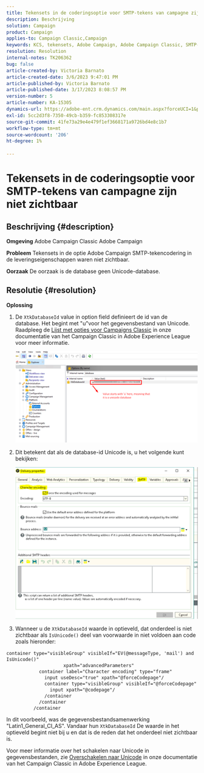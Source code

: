 ```yaml
---
title: Tekensets in de coderingsoptie voor SMTP-tekens van campagne zijn niet zichtbaar
description: Beschrijving
solution: Campaign
product: Campaign
applies-to: Campaign Classic,Campaign
keywords: KCS, tekensets, Adobe Campaign, Adobe Campaign Classic, SMTP-tekencoderingsoptie niet zichtbaar, XtkDatabaseId-variabele
resolution: Resolution
internal-notes: TK206362
bug: false
article-created-by: Victoria Barnato
article-created-date: 3/6/2023 9:47:01 PM
article-published-by: Victoria Barnato
article-published-date: 3/17/2023 8:08:57 PM
version-number: 5
article-number: KA-15305
dynamics-url: https://adobe-ent.crm.dynamics.com/main.aspx?forceUCI=1&pagetype=entityrecord&etn=knowledgearticle&id=0082eb6b-68bc-ed11-83ff-6045bd006a22
exl-id: 5cc2d3f8-7350-49cb-b359-fc853308317e
source-git-commit: 41fe73a29e4e479f1ef3668171a9726bd4e8c1b7
workflow-type: tm+mt
source-wordcount: '206'
ht-degree: 1%

---
```


# Tekensets in de coderingsoptie voor SMTP-tekens van campagne zijn niet zichtbaar

## Beschrijving {#description}


<b>Omgeving</b>
Adobe Campaign Classic Adobe Campaign

<b>Probleem</b>
Tekensets in de optie Adobe Campaign SMTP-tekencodering in de leveringseigenschappen waren niet zichtbaar.

<b>Oorzaak</b>
De oorzaak is de database geen Unicode-database.


## Resolutie {#resolution}


<b>Oplossing</b>

1. De `XtkDatabaseId` value in option field definieert de id van de database. Het begint met &quot;u&quot;voor het gegevensbestand van Unicode. Raadpleeg de [Lijst met opties voor Campaigns Classic](https://experienceleague.adobe.com/docs/campaign-classic/using/installing-campaign-classic/appendices/configuring-campaign-options.html) in onze documentatie van het Campaign Classic in Adobe Experience League voor meer informatie.



   ![](assets/bf1b2c42-ffc4-ed11-83ff-6045bd0065f9.png)
2. Dit betekent dat als de database-id Unicode is, u het volgende kunt bekijken:

   ![](assets/a09fa8de-fdc4-ed11-83ff-6045bd0065f9.png)
3. Wanneer u de `XtkDatabaseId` waarde in optieveld, dat onderdeel is niet zichtbaar als `IsUnicode()` deel van voorwaarde in niet voldoen aan code zoals hieronder:



```
container type="visibleGroup" visibleIf="EV(@messageType, 'mail') and IsUnicode()"
                     xpath="advancedParameters"
            container label="Character encoding" type="frame"
              input useDesc="true" xpath="@forceCodepage"/
              container type="visibleGroup" visibleIf="@forceCodepage"
                input xpath="@codepage"/
              /container
            /container
          /container
```




In dit voorbeeld, was de gegevensbestandsamenwerking &quot;Latin1_General_CI_AS&quot;. Vandaar hun `XtkDatabaseId` De waarde in het optieveld begint niet bij u en dat is de reden dat het onderdeel niet zichtbaar is.

Voor meer informatie over het schakelen naar Unicode in gegevensbestanden, zie [Overschakelen naar Unicode](https://experienceleague.adobe.com/docs/campaign-classic/using/monitoring-campaign-classic/updating-adobe-campaign/switching-to-unicode.html) in onze documentatie van het Campaign Classic in Adobe Experience League.
